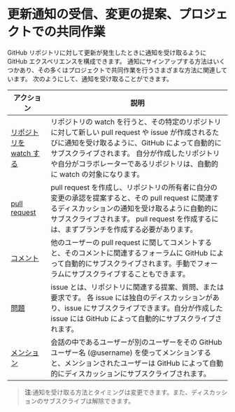# 更新通知の受信、変更の提案、プロジェクトでの共同作業

GitHub リポジトリに対して更新が発生したときに通知を受け取るように GitHub エクスペリエンスを構成できます。 通知にサインアップする方法はいくつかあり、その多くはプロジェクトで共同作業を行うさまざまな方法に関連しています。 次のようにして、通知を受け取ることができます。

| アクション | 説明 |
| --- | --- |
| [リポジトリを watch する](watching/) | リポジトリの watch を行うと、その特定のリポジトリに対して新しい pull request や issue が作成されるたびに通知を受け取るように、GitHub によって自動的にサブスクライブされます。 自分が作成したリポジトリや自分がコラボレーターであるリポジトリは、自動的に watch の対象になります。 |
| [pull request](pullrequest/) | pull request を作成し、リポジトリの所有者に自分の変更の承認を提案すると、その pull request に関連するディスカッションの通知を受け取るように自動的にサブスクライブされます。 pull request を作成するには、まずブランチを作成する必要があります。 |
| [コメント](comment/) | 他のユーザーの pull request に関してコメントすると、そのコメントに関連するフォーラムに GitHub によって自動的にサブスクライブされます。手動でフォーラムにサブスクライブすることもできます。 |
| [問題](issue/) | issue とは、リポジトリに関連する提案、質問、または要求です。 各 issue には独自のディスカッションがあり、issue にサブスクライブできます。自分が作成した issue には GitHub によって自動的にサブスクライブされます。 |
| [メンション](mention/) | 会話の中であるユーザーが別のユーザーをその GitHub ユーザー名 (@username) を使ってメンションすると、メンションされたユーザーは GitHub によって自動的にディスカッションにサブスクライブされます。 |

> **注**:通知を受け取る方法とタイミングは変更できます。また、ディスカッションのサブスクライブは解除できます。